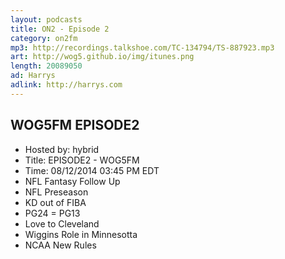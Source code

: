 ```yaml
---
layout: podcasts
title: ON2 - Episode 2
category: on2fm
mp3: http://recordings.talkshoe.com/TC-134794/TS-887923.mp3
art: http://wog5.github.io/img/itunes.png
length: 20089050
ad: Harrys
adlink: http://harrys.com
---
```


## WOG5FM EPISODE2

- Hosted by: hybrid
- Title: EPISODE2 - WOG5FM
- Time: 08/12/2014 03:45 PM EDT
- NFL Fantasy Follow Up 
- NFL Preseason 
- KD out of FIBA 
- PG24 = PG13 
- Love to Cleveland 
- Wiggins Role in Minnesotta 
- NCAA New Rules